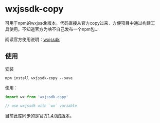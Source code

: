 # wxjssdk-copy
可用于npm的wxjssdk版本。代码直接从官方copy过来，方便项目中通过构建工具使用。不知道官方为啥不自己发布一个npm包...

阅读官方使用说明：[wxjssdk](https://developers.weixin.qq.com/doc/offiaccount/OA_Web_Apps/JS-SDK.html)

## 使用
安装
```
npm install wxjssdk-copy --save
```
使用：
```js
import wx from 'wxjssdk-copy'

// use wxjssdk with `wx` variable
```

目前此库同步的是官方[1.4.0的版本](https://res.wx.qq.com/open/js/jweixin-1.4.0.js)。
